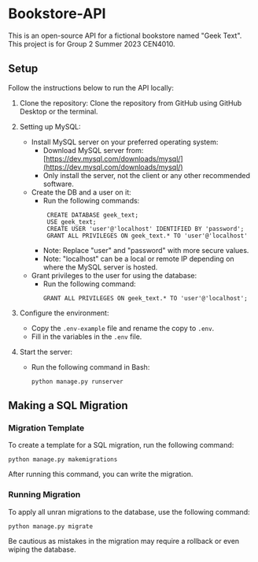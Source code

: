 # Bookstore-API

This is an open-source API for a fictional bookstore named "Geek Text". This project is for Group 2 Summer 2023 CEN4010.

## Setup

Follow the instructions below to run the API locally:

1. Clone the repository: Clone the repository from GitHub using GitHub Desktop or the terminal.

2. Setting up MySQL:
   - Install MySQL server on your preferred operating system:
     - Download MySQL server from: [https://dev.mysql.com/downloads/mysql/](https://dev.mysql.com/downloads/mysql/)
     - Only install the server, not the client or any other recommended software.
   - Create the DB and a user on it:
     - Run the following commands:
       ```
        CREATE DATABASE geek_text;
        USE geek_text;
        CREATE USER 'user'@'localhost' IDENTIFIED BY 'password';
        GRANT ALL PRIVILEGES ON geek_text.* TO 'user'@'localhost'
       ```
     - Note: Replace "user" and "password" with more secure values.
     - Note: "localhost" can be a local or remote IP depending on where the MySQL server is hosted.
   - Grant privileges to the user for using the database:
     - Run the following command:
       ```
       GRANT ALL PRIVILEGES ON geek_text.* TO 'user'@'localhost';
       ```

3. Configure the environment:
   - Copy the `.env-example` file and rename the copy to `.env`.
   - Fill in the variables in the `.env` file.

4. Start the server:
   - Run the following command in Bash:
     ```
     python manage.py runserver
     ```

## Making a SQL Migration

### Migration Template
To create a template for a SQL migration, run the following command:
```
python manage.py makemigrations
```
After running this command, you can write the migration.

### Running Migration
To apply all unran migrations to the database, use the following command:
```
python manage.py migrate
```
Be cautious as mistakes in the migration may require a rollback or even wiping the database.